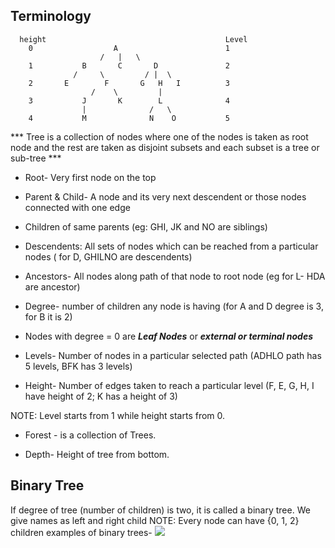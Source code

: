## Terminology
```
  height                                        Level
    0                  A                        1
                    /   |   \   
    1           B       C       D               2
              /     \         / |  \
    2       E        F       G   H   I          3
                  /    \         | 
    3           J       K        L              4
                |              /   \
    4           M              N    O           5
```
*** Tree is a collection of nodes where one of the nodes is taken as root node and the rest are taken as disjoint subsets and each subset is a tree or sub-tree ***

* Root- Very first node on the top 

* Parent & Child- A node and its very next descendent or those nodes connected with one edge

* Children of same parents (eg: GHI, JK and NO are siblings)

* Descendents: All sets of nodes which can be reached from a particular nodes ( for D, GHILNO are descendents)

* Ancestors- All nodes along path of that node to root node (eg for L- HDA are ancestor)

* Degree- number of children any node is having (for A and D degree is 3, for B it is 2)

* Nodes with degree = 0 are ***Leaf Nodes*** or ***external or terminal nodes***

* Levels- Number of nodes in a particular selected path (ADHLO path has 5 levels, BFK has 3 levels)

* Height- Number of edges taken to reach a particular level (F, E, G, H, I have height of 2; K has a height of 3)

NOTE: Level starts from 1 while height starts from 0.

* Forest - is a collection of Trees.

* Depth- Height of tree from bottom.

## Binary Tree
If degree of tree (number of children) is two, it is called a binary tree.
We give names as left and right child
NOTE: Every node can have {0, 1, 2} children
examples of binary trees- 
![](https://media.discordapp.net/attachments/763862219649450025/1018876694565752862/unknown.png)